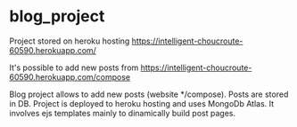 # blog_project

Project stored on heroku hosting https://intelligent-choucroute-60590.herokuapp.com/ 

It's possible to add new posts from https://intelligent-choucroute-60590.herokuapp.com/compose 

Blog project allows to add new posts (website */compose). Posts are stored in DB.
Project is deployed to heroku hosting and uses MongoDb Atlas. 
It involves ejs templates mainly to dinamically build post pages.
